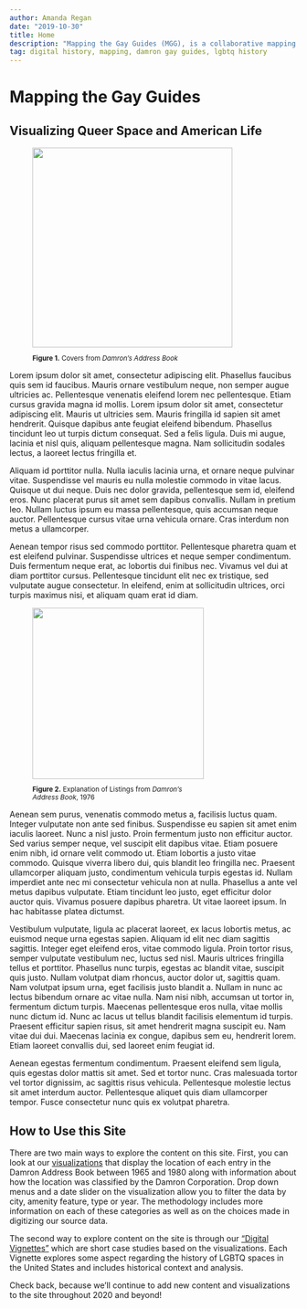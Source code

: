 ```yaml
---
author: Amanda Regan
date: "2019-10-30"
title: Home
description: "Mapping the Gay Guides (MGG), is a collaborative mapping project by Dr. Amanda Regan and Dr. Eric Gonzaba that draws on the Damron Guides, an early but longstanding travel guide aimed at gay men since the early 1960s."
tag: digital history, mapping, damron gay guides, lgbtq history
---
```


# Mapping the Gay Guides
## Visualizing Queer Space and American Life
<figure>
<img src="/images/home-damroncovers.png" class="image-right" style="width:350px;">
<figcaption class="caption-right alert-secondary" style="width:350px;"><small><p><b>Figure 1.</b> Covers from <i>Damron’s Address Book</i></p></small></figcaption>
</figure>
Lorem ipsum dolor sit amet, consectetur adipiscing elit. Phasellus faucibus quis sem id faucibus. Mauris ornare vestibulum neque, non semper augue ultricies ac. Pellentesque venenatis eleifend lorem nec pellentesque. Etiam cursus gravida magna id mollis. Lorem ipsum dolor sit amet, consectetur adipiscing elit. Mauris ut ultricies sem. Mauris fringilla id sapien sit amet hendrerit. Quisque dapibus ante feugiat eleifend bibendum. Phasellus tincidunt leo ut turpis dictum consequat. Sed a felis ligula. Duis mi augue, lacinia et nisl quis, aliquam pellentesque magna. Nam sollicitudin sodales lectus, a laoreet lectus fringilla et.

Aliquam id porttitor nulla. Nulla iaculis lacinia urna, et ornare neque pulvinar vitae. Suspendisse vel mauris eu nulla molestie commodo in vitae lacus. Quisque ut dui neque. Duis nec dolor gravida, pellentesque sem id, eleifend eros. Nunc placerat purus sit amet sem dapibus convallis. Nullam in pretium leo. Nullam luctus ipsum eu massa pellentesque, quis accumsan neque auctor. Pellentesque cursus vitae urna vehicula ornare. Cras interdum non metus a ullamcorper.

Aenean tempor risus sed commodo porttitor. Pellentesque pharetra quam et est eleifend pulvinar. Suspendisse ultrices et neque semper condimentum. Duis fermentum neque erat, ac lobortis dui finibus nec. Vivamus vel dui at diam porttitor cursus. Pellentesque tincidunt elit nec ex tristique, sed vulputate augue consectetur. In eleifend, enim at sollicitudin ultrices, orci turpis maximus nisi, et aliquam quam erat id diam.

<figure>
<img src="/images/1976ExplanationofListings.png" class="image-left" style="width:300px;">
<figcaption class="caption-left alert-secondary" style="width:300px;"><small><p><b>Figure 2.</b> Explanation of Listings from <i>Damron’s Address Book</i>, 1976</p></small></figcaption>
</figure>

Aenean sem purus, venenatis commodo metus a, facilisis luctus quam. Integer vulputate non ante sed finibus. Suspendisse eu sapien sit amet enim iaculis laoreet. Nunc a nisl justo. Proin fermentum justo non efficitur auctor. Sed varius semper neque, vel suscipit elit dapibus vitae. Etiam posuere enim nibh, id ornare velit commodo ut. Etiam lobortis a justo vitae commodo. Quisque viverra libero dui, quis blandit leo fringilla nec. Praesent ullamcorper aliquam justo, condimentum vehicula turpis egestas id. Nullam imperdiet ante nec mi consectetur vehicula non at nulla. Phasellus a ante vel metus dapibus vulputate. Etiam tincidunt leo justo, eget efficitur dolor auctor quis. Vivamus posuere dapibus pharetra. Ut vitae laoreet ipsum. In hac habitasse platea dictumst.

Vestibulum vulputate, ligula ac placerat laoreet, ex lacus lobortis metus, ac euismod neque urna egestas sapien. Aliquam id elit nec diam sagittis sagittis. Integer eget eleifend eros, vitae commodo ligula. Proin tortor risus, semper vulputate vestibulum nec, luctus sed nisl. Mauris ultrices fringilla tellus et porttitor. Phasellus nunc turpis, egestas ac blandit vitae, suscipit quis justo. Nullam volutpat diam rhoncus, auctor dolor ut, sagittis quam. Nam volutpat ipsum urna, eget facilisis justo blandit a. Nullam in nunc ac lectus bibendum ornare ac vitae nulla. Nam nisi nibh, accumsan ut tortor in, fermentum dictum turpis. Maecenas pellentesque eros nulla, vitae mollis nunc dictum id. Nunc ac lacus ut tellus blandit facilisis elementum id turpis. Praesent efficitur sapien risus, sit amet hendrerit magna suscipit eu. Nam vitae dui dui. Maecenas lacinia ex congue, dapibus sem eu, hendrerit lorem. Etiam laoreet convallis dui, sed laoreet enim feugiat id.

Aenean egestas fermentum condimentum. Praesent eleifend sem ligula, quis egestas dolor mattis sit amet. Sed et tortor nunc. Cras malesuada tortor vel tortor dignissim, ac sagittis risus vehicula. Pellentesque molestie lectus sit amet interdum auctor. Pellentesque aliquet quis diam ullamcorper tempor. Fusce consectetur nunc quis ex volutpat pharetra.

## How to Use this Site
There are two main ways to explore the content on this site. First, you can look at our [visualizations](/maps) that display the location of each entry in the Damron Address Book between 1965 and 1980 along with information about how the location was classified by the Damron Corporation. Drop down menus and a date slider on the visualization allow you to filter the data by city, amenity feature, type or year. The methodology includes more information on each of these categories as well as on the choices made in digitizing our source data.

The second way to explore content on the site is through our [“Digital Vignettes”](/articles) which are short case studies based on the visualizations. Each Vignette explores some aspect regarding the history of LGBTQ spaces in the United States and includes historical context and analysis.

Check back, because we’ll continue to add new content and visualizations to the site throughout 2020 and beyond!
